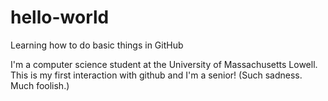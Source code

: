 # hello-world
Learning how to do basic things in GitHub

I'm a computer science student at the University of Massachusetts Lowell.
This is my first interaction with github and I'm a senior!
(Such sadness. Much foolish.)
